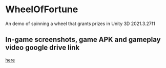 # WheelOfFortune
An demo of spinning a wheel that grants prizes in Unity 3D 2021.3.27f1
## In-game screenshots, game APK and gameplay video google drive link
[here](https://drive.google.com/drive/folders/13pT34K3hKkGbmdonsj4By5KOEE82t0Qx?usp=sharing)
